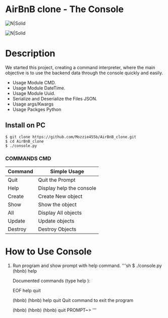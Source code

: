 # AirBnB clone - The Console

![N|Solid](https://brandemia.org/sites/default/files/airbnb_portada.jpg)

![N|Solid](https://lh4.googleusercontent.com/yUzaviDgzDIq4-ZHp9k0YU5fsz0nOdekNRt1qHgp7Qdlw5BNfe6bETEf5ZWd-Vkn_m57BPx7HcDrwFK41ptLnQLTNipWmTAtiQwZL_8s97Nkzn94xP7XVKb3RnV0fx8QEZoxlkVd)

# Description

We started this project, creating a command interpreter, where the main objective is to use the backend data through the console quickly and easily.

- Usage Module CMD.
- Usage Module DateTime.
- Usage Module Uuid.
- Serialize and Deserialize the Files JSON.
- Usage args/Kwargs
- Usage Packges Python

## Install on PC

    $ git clone https://github.com/Mozzie455b/AirBnB_clone.git
    $ cd AirBnB_clone
    $ ./console.py

### COMMANDS CMD

| Command | Simple Usage             |
| ------- | ------------------------ |
| Quit    | Quit the Prompt          |
| Help    | Display help the console |
| Create  | Create New object        |
| Show    | Show the object          |
| All     | Display All objects      |
| Update  | Update objects           |
| Destroy | Destroy Objects          |

# How to Use Console

1. Run program and show prompt with help command.
   '''sh
   \$ ./console.py
   (hbnb) help

   Documented commands (type help <topic>):

   EOF help quit

   (hbnb)
   (hbnb) help quit
   Quit command to exit the program

   (hbnb)
   (hbnb)
   (hbnb) quit
   PROMPT~>
   '''


